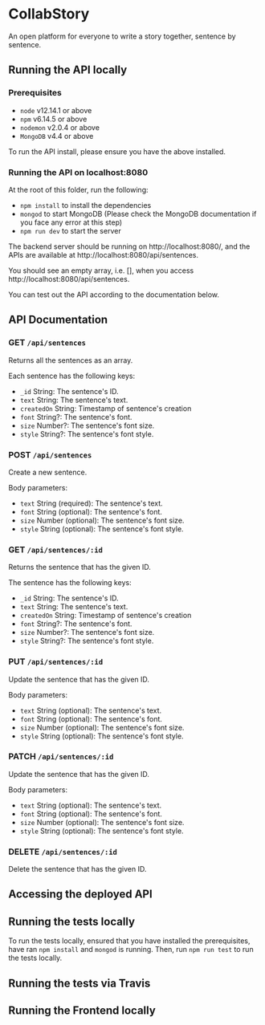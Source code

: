 # CollabStory

An open platform for everyone to write a story together, sentence by sentence.

## Running the API locally

### Prerequisites

- `node` v12.14.1 or above
- `npm` v6.14.5 or above
- `nodemon` v2.0.4 or above
- `MongoDB` v4.4 or above

To run the API install, please ensure you have the above installed.

### Running the API on localhost:8080

At the root of this folder, run the following:

- `npm install` to install the dependencies
- `mongod` to start MongoDB (Please check the MongoDB documentation if you face any error at this step)
- `npm run dev` to start the server

The backend server should be running on http://localhost:8080/, and the APIs are available at http://localhost:8080/api/sentences.

You should see an empty array, i.e. [], when you access http://localhost:8080/api/sentences.

You can test out the API according to the documentation below.

## API Documentation

### GET `/api/sentences`

Returns all the sentences as an array.

Each sentence has the following keys:

- `_id` String: The sentence's ID.
- `text` String: The sentence's text.
- `createdOn` String: Timestamp of sentence's creation
- `font` String?: The sentence's font.
- `size` Number?: The sentence's font size.
- `style` String?: The sentence's font style.

### POST `/api/sentences`

Create a new sentence.

Body parameters:

- `text` String (required): The sentence's text.
- `font` String (optional): The sentence's font.
- `size` Number (optional): The sentence's font size.
- `style` String (optional): The sentence's font style.

### GET `/api/sentences/:id`

Returns the sentence that has the given ID.

The sentence has the following keys:

- `_id` String: The sentence's ID.
- `text` String: The sentence's text.
- `createdOn` String: Timestamp of sentence's creation
- `font` String?: The sentence's font.
- `size` Number?: The sentence's font size.
- `style` String?: The sentence's font style.

### PUT `/api/sentences/:id`

Update the sentence that has the given ID.

Body parameters:

- `text` String (optional): The sentence's text.
- `font` String (optional): The sentence's font.
- `size` Number (optional): The sentence's font size.
- `style` String (optional): The sentence's font style.

### PATCH `/api/sentences/:id`

Update the sentence that has the given ID.

Body parameters:

- `text` String (optional): The sentence's text.
- `font` String (optional): The sentence's font.
- `size` Number (optional): The sentence's font size.
- `style` String (optional): The sentence's font style.

### DELETE `/api/sentences/:id`

Delete the sentence that has the given ID.

## Accessing the deployed API

## Running the tests locally

To run the tests locally, ensured that you have installed the prerequisites, have ran `npm install` and `mongod` is running.
Then, run `npm run test` to run the tests locally.

## Running the tests via Travis

## Running the Frontend locally

